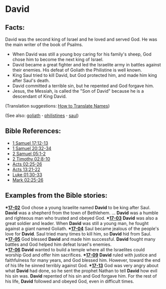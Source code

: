 # David #

## Facts: ##

David was the second king of Israel and he loved and served God. He was the main writer of the book of Psalms.

* When David was still a young boy caring for his family's sheep, God chose him to become the next king of Israel. 
* David became a great fighter and led the Israelite army in battles against their enemies. His defeat of Goliath the Philistine is well known.
* King Saul tried to kill David, but God protected him, and made him king after Saul's death.
* David committed a terrible sin, but he repented and God forgave him.
* Jesus, the Messiah, is called the "Son of David" because he is a descendant of King David. 

(Translation suggestions: [How to Translate Names](https://git.door43.org/Door43/en-ta-translate-vol1/src/master/content/translate_names.md))

(See also: [goliath](../other/goliath.md) **·** [philistines](../other/philistines.md) **·** [saul](../other/saul.md))

## Bible References: ##

* [1 Samuel 17:12-13](https://door43.org/en/bible/notes/1sa/17/12)
* [1 Samuel 20:32-34](https://door43.org/en/bible/notes/1sa/20/32)
* [2 Samuel 05:1-2](https://door43.org/en/bible/notes/2sa/05/01)
* [2 Timothy 02:8-10](https://door43.org/en/bible/notes/2ti/02/08)
* [Acts 02:25-26](https://door43.org/en/bible/notes/act/02/25)
* [Acts 13:21-22](https://door43.org/en/bible/notes/act/13/21)
* [Luke 01:30-33](https://door43.org/en/bible/notes/luk/01/30)
* [Mark 02:25-26](https://door43.org/en/bible/notes/mrk/02/25)

## Examples from the Bible stories: ##

  __*[17-02](https://door43.org/en/obs/notes/frames/17-02)__ God chose a young Israelite named __David__ to be king after Saul. __David__ was a shepherd from the town of Bethlehem. … __David__ was a humble and righteous man who trusted and obeyed God. 
  __*[17-03](https://door43.org/en/obs/notes/frames/17-03)__ __David__ was also a great soldier and leader. When __David__ was still a young man, he fought against a giant named Goliath. 
  __*[17-04](https://door43.org/en/obs/notes/frames/17-04)__ Saul became jealous of the people's love for __David__. Saul tried many times to kill him, so __David__ hid from Saul. 
  __*[17-05](https://door43.org/en/obs/notes/frames/17-05)__ God blessed __David__ and made him successful. __David__ fought many battles and God helped him defeat Israel's enemies.  
  __*[17-06](https://door43.org/en/obs/notes/frames/17-06)__ __David__ wanted to build a temple where all the Israelites could worship God and offer him sacrifices. 
  __*[17-09](https://door43.org/en/obs/notes/frames/17-09)__ __David__ ruled with justice and faithfulness for many years, and God blessed him. However, toward the end of his life he sinned terribly against God. 
  __*[17-13](https://door43.org/en/obs/notes/frames/17-13)__ God was very angry about what __David__ had done, so he sent the prophet Nathan to tell __David__ how evil his sin was. __David__ repented of his sin and God forgave him. For the rest of his life, __David__ followed and obeyed God, even in difficult times.




